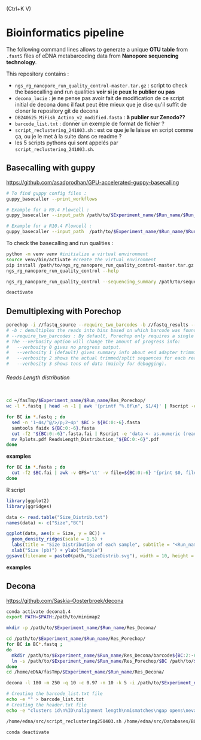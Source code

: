 (Ctrl+K V)
# Bioinformatics pipeline
The following command lines allows to generate a unique **OTU table** from `.fast5` files of eDNA metabarcoding data from **Nanopore sequencing technology**.

This repository contains : 
- `ngs_rg_nanopore_run_quality_control-master.tar.gz` : script to check the basecalling and run qualities **voir si je peux le publier ou pas**
- `decona_lucie` : je ne pense pas avoir fait de modification de ce script initial de decona donc il faut peut être mieux que je dise qu'il suffit de cloner le repository git de decona 
- `DB240625_MiFish_Actino_v2_modified.fasta` : **à publier sur Zenodo??**
- `barcode_list.txt` : donner un exemple de format de fichier ? 
- `script_reclustering_241003.sh` : est ce que je le laisse en script comme ça, ou je le met à la suite dans ce readme ? 
- les 5 scripts pythons qui sont appelés par `script_reclustering_241003.sh`.

## Basecalling with guppy 
https://github.com/asadprodhan/GPU-accelerated-guppy-basecalling
``` bash 
# To find guppy config files : 
guppy_basecaller --print_workflows

# Example for a R9.4 Flowcell :
guppy_basecaller --input_path /path/to/$Experiment_name/$Run_name/$Run_id/fast5_pass/ --save_path $Experiement_name/$Run_name/basecalled/ -c /opt/ont/guppy/data/dna_r9.4.1_450bps_sup.cfg -x "cuda:0" --compress_fastq

# Example for a R10.4 Flowcell :
guppy_basecaller --input_path  /path/to/$Experiment_name/$Run_name/$Run_id/fast5/ --save_path $Experiement_name/$Run_name/basecalled/ -c /opt/ont/guppy/data/dna_r10.3_450bps_sup.cfg -x "cuda:0" --compress_fastq
```

To check the basecalling and run qualities : 
```bash
python -m venv venv #initialize a virtual environment
source venv/bin/activate #create the virtual environment
pip install /path/to/ngs_rg_nanopore_run_quality_control-master.tar.gz #package installation
ngs_rg_nanopore_run_quality_control --help

ngs_rg_nanopore_run_quality_control --sequencing_summary /path/to/sequencing_summary_*.txt --output_directory /path/to/output/directory/

deactivate
```

## Demultiplexing with Porechop 

```bash 
porechop -i //fastq_source --require_two_barcodes -b //fastq_results --threads 16 --verbosity 2 > output 2>&1
# -b : demultiplex the reads into bins based on which barcode was found
# --require_two_barcodes : By default, Porechop only requires a single barcode match to bin a read. If you use the --require_two_barcodes option, then it will be much more stringent and assess the start and end of the read independently. I.e. to be binned, the start of a read must have a good match for a barcode and the end of the read must also have a good match for the same barcode.
# The --verbosity option will change the amount of progress info:
#   --verbosity 0 gives no progress output.
#   --verbosity 1 (default) gives summary info about end adapter trimming and middle adapter splitting.
#   --verbosity 2 shows the actual trimmed/split sequences for each read (described more below).
#   --verbosity 3 shows tons of data (mainly for debugging).
```
###### Reads Length distribution
```bash 

cd ~/fasTmp/$Experiment_name/$Run_name/Res_Porechop/
wc -l *.fastq | head -n -1 | awk '{printf "%.0f\n", $1/4}' | Rscript -e 'lines <- (readLines ("stdin"));data <- data.frame(NbReads = as.numeric(lines));dotchart(data$NbReads,xlab="Number of reads", labels = c("BC01","BC02","BC03","BC04","BC05","BC06","BC07","BC08","BC09", "BC10", "BC11","BC12", "BC13","BC15","BC23","BC24","none"), main="Number of reads in each barcode file")' ; mv Rplots.pdf DotChart_NbReadsPerBC.pdf

for BC in *.fastq ; do
  sed -n '1~4s/^@/>/p;2~4p' $BC > ${BC:0:-6}.fasta
  samtools faidx ${BC:0:-6}.fasta
  cut -f2 "${BC:0:-6}".fasta.fai | Rscript -e 'data <- as.numeric (readLines ("stdin")); summary(data); data <- data[data<1000]; hist(data, breaks = 500, xlab = "Reads length", main =  "Distribution of reads length")'
  mv Rplots.pdf ReadsLength_Distribution_"${BC:0:-6}".pdf
done
```
**examples**

``` bash
for BC in *.fasta ; do
  cut -f2 $BC.fai | awk -v OFS='\t' -v file=${BC:0:-6} '{print $0, file}' >> Size_Distrib.txt
done
```
R script 
```r
library(ggplot2)
library(ggridges)

data <- read.table("Size_Distrib.txt")
names(data) <- c("Size","BC")

ggplot(data, aes(x = Size, y = BC)) + 
  geom_density_ridges(scale = 1.5) + 
  labs(title = "Size Distribution of each sample", subtitle = "<Run_name>") + 
  xlab("Size (pb)") + ylab("Sample")
ggsave(filename = paste0(path,"SizeDistrib.svg"), width = 10, height = 10)
```
**examples**

## Decona 
https://github.com/Saskia-Oosterbroek/decona
```bash 
conda activate decona1.4
export PATH=$PATH:/path/to/minimap2

mkdir -p /path/to/$Experiment_name/$Run_name/Res_Decona/

cd /path/to/$Experiment_name/$Run_name/Res_Porechop/
for BC in BC*.fastq ; 
do 
  mkdir /path/to/$Experiment_name/$Run_name/Res_Decona/barcode${BC:2:-6}/ 
  ln -s /path/to/$Experiment_name/$Run_name/Res_Porechop/$BC /path/to/$Experiment_name/$Run_name/Res_Decona/barcode${BC:2:-6}/
done 
cd /home/eDNA/fasTmp/$Experiment_name/$Run_name/Res_Decona/

decona -l 180 -m 250 -q 10 -c 0.97 -n 10 -k 5 -i /path/to/$Experiment_name/$Run_name/Res_Decona/ -T 32 -fNCAM > /path/to/$Experiment_name/$Run_name/Res_Decona/output_97_n10 2>&1 

# Creating the barcode_list.txt file
echo -e "" > barcode_list.txt
# Creating the header.txt file
echo -e "clusters id\n%ID\nalignment length\nmismatches\ngap opens\nevalue\nbit score\nqcovs\nDB id\ntax id\nFamily\nGenus\nSpecies\nsequence" > header.txt

/home/edna/src/script_reclustering250403.sh /home/edna/src/Databases/BLASTdatabase_DB250403/DB250403_MiFish_Actino_v2_modified.fasta /home/edna/fasTmp/$Experiment_name/barcode_list_Porosite.txt /home/edna/fasTmp/$Experiment_name/header.txt

conda deactivate
```